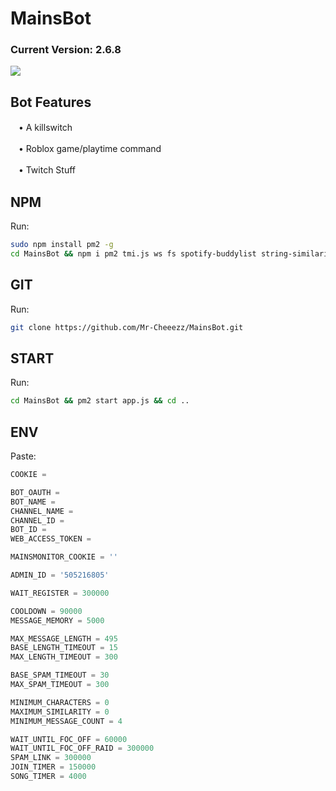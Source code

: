 # MainsBot
### Current Version: 2.6.8
![](https://cdn.7tv.app/emote/61a157c215b3ff4a5bb7dcc0/4x.avif)

## Bot Features

ㅤ•  A killswitch

ㅤ•  Roblox game/playtime command

ㅤ•  Twitch Stuff

## NPM

Run: 
```bash
sudo npm install pm2 -g
cd MainsBot && npm i pm2 tmi.js ws fs spotify-buddylist string-similarity nodemon dotenv node-fetch discord.js && cd..
```

## GIT 

Run: 
```bash
git clone https://github.com/Mr-Cheeezz/MainsBot.git
```

## START

Run:
```bash
cd MainsBot && pm2 start app.js && cd ..
```

## ENV

Paste:
```javascript
COOKIE = 

BOT_OAUTH = 
BOT_NAME = 
CHANNEL_NAME = 
CHANNEL_ID = 
BOT_ID = 
WEB_ACCESS_TOKEN = 

MAINSMONITOR_COOKIE = ''

ADMIN_ID = '505216805'

WAIT_REGISTER = 300000

COOLDOWN = 90000
MESSAGE_MEMORY = 5000

MAX_MESSAGE_LENGTH = 495
BASE_LENGTH_TIMEOUT = 15 
MAX_LENGTH_TIMEOUT = 300

BASE_SPAM_TIMEOUT = 30 
MAX_SPAM_TIMEOUT = 300 

MINIMUM_CHARACTERS = 0
MAXIMUM_SIMILARITY = 0
MINIMUM_MESSAGE_COUNT = 4

WAIT_UNTIL_FOC_OFF = 60000
WAIT_UNTIL_FOC_OFF_RAID = 300000
SPAM_LINK = 300000
JOIN_TIMER = 150000
SONG_TIMER = 4000
```
